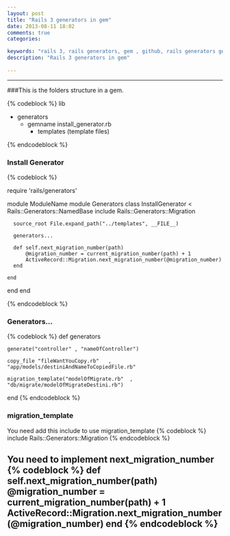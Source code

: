 ```yaml
---
layout: post
title: "Rails 3 generators in gem"
date: 2013-08-11 18:02
comments: true
categories:

keywords: "rails 3, rails generators, gem , github, rails generators gem"
description: "Rails 3 generators in gem"
 
---
```

---

<!--more-->
###This is the folders structure in a gem.

{% codeblock %}
lib
  - generators
    - gemname
      install_generator.rb
      - templates
        (template files)
        
{% endcodeblock %}

### Install Generator

{% codeblock %}

require 'rails/generators'

module ModuleName
  module Generators
    class InstallGenerator < Rails::Generators::NamedBase
      include Rails::Generators::Migration
      
      source_root File.expand_path("../templates", __FILE__)
      
      generators...
      
      def self.next_migration_number(path)
          @migration_number = current_migration_number(path) + 1
          ActiveRecord::Migration.next_migration_number(@migration_number)
      end
  
    end
   
  end
end

{% endcodeblock %}


### Generators...
{% codeblock %}
def generators
           
    generate("controller" , "nameOfController")
    
    copy_file "fileWantYouCopy.rb"   , "app/models/destiniAndNameToCopiedFile.rb"
    
    migration_template("modelOfMigrate.rb"  , "db/migrate/modelOfMigrateDestini.rb")
end
{% endcodeblock %}

### migration_template

You need add this include to use migration_template
{% codeblock %}
include Rails::Generators::Migration
{% endcodeblock %}

You need to implement next_migration_number
{% codeblock %}
def self.next_migration_number(path)
      @migration_number = current_migration_number(path) + 1
      ActiveRecord::Migration.next_migration_number(@migration_number)
end
{% endcodeblock %}
---